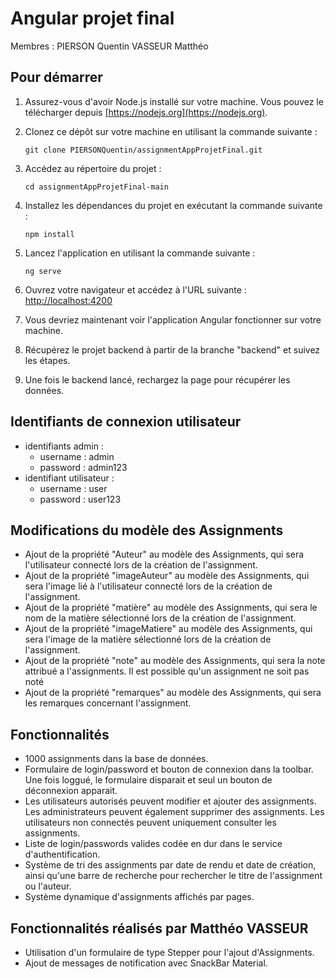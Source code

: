 # Angular projet final

Membres : 
PIERSON Quentin
VASSEUR Matthéo

## Pour démarrer 

1. Assurez-vous d'avoir Node.js installé sur votre machine. Vous pouvez le télécharger depuis [https://nodejs.org](https://nodejs.org).

2. Clonez ce dépôt sur votre machine en utilisant la commande suivante :
    ```
    git clone PIERSONQuentin/assignmentAppProjetFinal.git
    ```

3. Accédez au répertoire du projet :
    ```
    cd assignmentAppProjetFinal-main
    ```

4. Installez les dépendances du projet en exécutant la commande suivante :
    ```
    npm install
    ```

5. Lancez l'application en utilisant la commande suivante :
    ```
    ng serve
    ```

6. Ouvrez votre navigateur et accédez à l'URL suivante : [http://localhost:4200](http://localhost:4200)

7. Vous devriez maintenant voir l'application Angular fonctionner sur votre machine.

8. Récupérez le projet backend à partir de la branche "backend" et suivez les étapes.

9. Une fois le backend lancé, rechargez la page pour récupérer les données.


## Identifiants de connexion utilisateur 

- identifiants admin : 
    - username : admin
    - password : admin123
- identifiant utilisateur : 
    - username : user
    - password : user123

## Modifications du modèle des Assignments

- Ajout de la propriété "Auteur" au modèle des Assignments, qui sera l'utilisateur connecté lors de la création de l'assignment.
- Ajout de la propriété "imageAuteur" au modèle des Assignments, qui sera l'image lié à l'utilisateur connecté lors de la création de l'assignment.
- Ajout de la propriété "matière" au modèle des Assignments, qui sera le nom de la matière sélectionné lors de la création de l'assignment.
- Ajout de la propriété "imageMatiere" au modèle des Assignments, qui sera l'image de la matière sélectionné lors de la création de l'assignment.
- Ajout de la propriété "note" au modèle des Assignments, qui sera la note attribué a l'assignments. Il est possible qu'un assignment ne soit pas noté
- Ajout de la propriété "remarques" au modèle des Assignments, qui sera les remarques concernant l'assignment.

## Fonctionnalités
- 1000 assignments dans la base de données.
- Formulaire de login/password et bouton de connexion dans la toolbar. Une fois loggué, le formulaire disparait et seul un bouton de déconnexion apparait.
- Les utilisateurs autorisés peuvent modifier et ajouter des assignments. Les administrateurs peuvent également supprimer des assignments. Les utilisateurs non connectés peuvent uniquement consulter les assignments.
- Liste de login/passwords valides codée en dur dans le service d'authentification.  
- Système de tri des assignments par date de rendu et date de création, ainsi qu'une barre de recherche pour rechercher le titre de l'assignment ou l'auteur.
- Système dynamique d'assignments affichés par pages.

## Fonctionnalités réalisés par Matthéo VASSEUR

- Utilisation d'un formulaire de type Stepper pour l'ajout d'Assignments.
- Ajout de messages de notification avec SnackBar Material.
